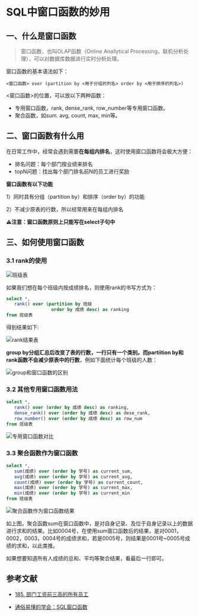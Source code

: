 # SQL中窗口函数的妙用

## 一、什么是窗口函数

> 窗口函数，也叫OLAP函数（Online Anallytical Processing，联机分析处理），可以对数据库数据进行实时分析处理。

窗口函数的基本语法如下：

```
<窗口函数> over (partition by <用于分组的列名> order by <用于排序的列名>)
```

<窗口函数>的位置，可以放以下两种函数：

- 专用窗口函数，rank, dense_rank, row_number等专用窗口函数。
- 聚合函数，如sum. avg, count, max, min等。

## 二、窗口函数有什么用

在日常工作中，经常会遇到需要**在每组内排名**，这时使用窗口函数将会极大方便：

- 排名问题：每个部门按业绩来排名
- topN问题：找出每个部门排名前N的员工进行奖励

**窗口函数有以下功能**

1）同时具有分组（partition by）和排序（order by）的功能

2）不减少原表的行数，所以经常用来在每组内排名

**⚠️注意：窗口函数原则上只能写在select子句中**

## 三、如何使用窗口函数

### 3.1 rank的使用

![班级表](https://cdn.jsdelivr.net/gh/mouweng/FigureBed/img/20220218194201.png)

如果我们想在每个班级内按成绩排名，则使用rank的书写方式为：

```sql
select *,
   rank() over (partition by 班级
                 order by 成绩 desc) as ranking
from 班级表
```

得到结果如下:

![rank结果表](https://cdn.jsdelivr.net/gh/mouweng/FigureBed/img/20220218194336.png)

**group by分组汇总后改变了表的行数，一行只有一个类别。而partiition by和rank函数不会减少原表中的行数**，例如下面统计每个班级的人数：

![group和窗口函数的区别](https://cdn.jsdelivr.net/gh/mouweng/FigureBed/img/20220218194529.jpg)

### 3.2 其他专用窗口函数用法

```sql
select *,
   rank() over (order by 成绩 desc) as ranking,
   dense_rank() over (order by 成绩 desc) as dese_rank,
   row_number() over (order by 成绩 desc) as row_num
from 班级表
```

![专用窗口函数对比](https://cdn.jsdelivr.net/gh/mouweng/FigureBed/img/20220218194649.png)

### 3.3 聚合函数作为窗口函数

 ```sql
 select *,
    sum(成绩) over (order by 学号) as current_sum,
    avg(成绩) over (order by 学号) as current_avg,
    count(成绩) over (order by 学号) as current_count,
    max(成绩) over (order by 学号) as current_max,
    min(成绩) over (order by 学号) as current_min
 from 班级表
 ```

![聚合函数作为窗口函数结果](https://cdn.jsdelivr.net/gh/mouweng/FigureBed/img/20220218194752.jpg)

如上图，聚合函数sum在窗口函数中，是对自身记录、及位于自身记录以上的数据进行求和的结果。比如0004号，在使用sum窗口函数后的结果，是对0001，0002，0003，0004号的成绩求和，若是0005号，则结果是0001号~0005号成绩的求和，以此类推。

如果想要知道所有人成绩的总和、平均等聚合结果，看最后一行即可。

## 参考文献

- [185. 部门工资前三高的所有员工](https://leetcode-cn.com/problems/department-top-three-salaries/)

- [通俗易懂的学会：SQL窗口函数](https://zhuanlan.zhihu.com/p/92654574)

